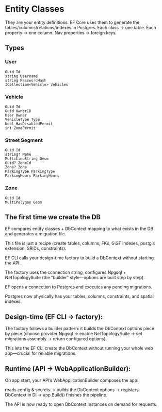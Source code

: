 ﻿# Entity Classes
They are your entity definitions. 
EF Core uses them to generate the tables/columns/relations/indexes in Postgres.
Each class → one table. Each property → one column. Nav properties → foreign keys.


## Types

### User
```
Guid Id
string Username
string PasswordHash
ICollection<Vehicle> Vehicles
```

### Vehicle
```
Guid Id
Guid OwnerID
User Owner
VehicleType Type
bool HasDisabledPermit
int ZonePermit
```

### Street Segment
```
Guid Id
string? Name
MultiLineString Geom
Guid? ZoneId
Zone? Zone
ParkingType ParkingType
ParkingHours ParkingHours
```

### Zone
```
Guid Id
MultiPolygon Geom
```



## The first time we create the DB
EF compares entity classes + DbContext mapping to what exists in the DB and generates a migration file.

This file is just a recipe (create tables, columns, FKs, GiST indexes, postgis extension, SRIDs, constraints).

EF CLI calls your design-time factory to build a DbContext without starting the API.

The factory uses the connection string, configures Npgsql + NetTopologySuite (the “builder” style—options are built step by step).

EF opens a connection to Postgres and executes any pending migrations.

Postgres now physically has your tables, columns, constraints, and spatial indexes.

## Design-time (EF CLI → factory):

The factory follows a builder pattern: it builds the DbContext options piece by piece (choose provider Npgsql → enable NetTopologySuite → set migrations assembly → return configured options).

This lets the EF CLI create the DbContext without running your whole web app—crucial for reliable migrations.

## Runtime (API → WebApplicationBuilder):

On app start, your API’s WebApplicationBuilder composes the app:

reads config & secrets → builds the DbContext options → registers DbContext in DI → app.Build() finishes the pipeline.

The API is now ready to open DbContext instances on demand for requests.

